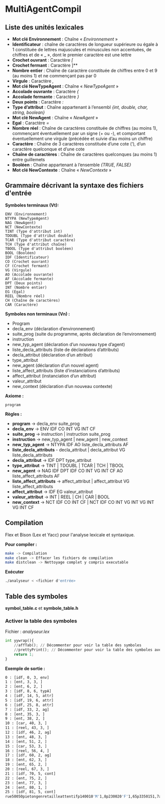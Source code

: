 
# MultiAgentCompil

## Liste des unités lexicales
- **Mot clé Environnement** : Chaîne « *Environnement* »
- **Identificateur** : chaîne de caractères de longueur supérieure ou égale à 1 constituée de lettres majuscules et minuscules non accentuées, de chiffres et de « _ », dont le premier caractère est une lettre
- **Crochet ouvrant** : Caractère *[*
- **Crochet fermant** : Caractère ]**
- **Nombre entier** : Chaîne de caractère constituée de chiffres entre 0 et 9 (au moins 1) et ne commençant pas par 0
- **Virgule** : Caractère *,*
- **Mot clé NewTypeAgent** : Chaîne « *NewTypeAgent* »
- **Accolade ouvrante** : Caractère *{*
- **Accolade fermante** : Caractère *}*
- **Deux points** : Caractère *:*
- **Type d’attribut** : Chaîne appartenant à l’ensembl *{int, double, char, string, boolean}*
- **Mot clé NewAgent** : Chaîne « *NewAgent* »
- **Egal** : Caractère *=*
- **Nombre réel** : Chaîne de caractères constituée de chiffres (au moins 1), commençant éventuellement par un signe (+ ou -), et comportant éventuellement une virgule (précédée et suivie d’au moins un chiffre)
- **Caractère** : Chaîne de 3 caractères constituée d’une cote (‘), d’un caractère quelconque et d’une cote
- **Chaîne de caractères** : Chaîne de caractères quelconques (au moins 1) entre guillemets
- **Booléen** : Chaîne appartenant à l’ensemble *{TRUE, FALSE}*
- **Mot clé NewContexte** : Chaîne « *NewContexte* »

## Grammaire décrivant la syntaxe des fichiers d'entrée 

**Symboles terminaux (Vt):** 

    ENV (Environnement) 
    NTYPA (NewTypeAgent)  
    NAG (NewAgent) 
    NCT (NewContexte)  
    TINT (Type d'attribut int)  
    TDOUBL (Type d'attribut double)  
    TCAR (Type d'attribut caractère)  
    TCH (Type d'attribut chaîne)  
    TBOOL (Type d'attribut booléen)  
    BOOL (Booléen)  
    IDF (Identificateur)
    CO (Crochet ouvrant)  
    CF (Crochet fermant)  
    VG (Virgule)  
    AO (Accolade ouvrante)  
    AF (Accolade fermante)  
    DPT (Deux points)  
    INT (Nombre entier)  
    EG (Egal)  
    REEL (Nombre réel)  
    CH (Chaîne de caractères)  
    CAR (Caractère)

**Symboles non terminaux (Vn) :**

- Program 
- decla_env (déclaration d’environnement) 
- suite_prog (suite du programme, après déclaration de l’environnement) 
- instruction 
- new_typ_agent (déclaration d’un nouveau type d’agent) 
- liste_decla_attributs (liste de déclarations d’attributs) 
- decla_attribut (déclaration d’un attribut) 
- type_attribut 
- new_agent (déclaration d’un nouvel agent) 
- liste_affect_attributs (liste d’instanciations d’attributs)  
- affect_attribut (instanciation d’un attribut) 
- valeur_attribut 
- new_context (déclaration d’un nouveau contexte)

**Axiome :** 

    program

**Règles :**  

- **program** -> decla_env suite_prog 
- **decla_env** -> ENV IDF CO INT VG INT CF 
- **suite_prog** -> instruction | instruction suite_prog 
- **instruction** -> new_typ_agent | new_agent | new_context 
- **new_typ_agent** -> NTYPA IDF AO liste_decla_attributs AF 
- **liste_decla_attributs** - decla_attribut | decla_attribut VG liste_decla_attributs 
- **decla_attribut** -> IDF DPT type_attribut 
- **type_attribut** -> TINT | TDOUBL | TCAR | TCH | TBOOL 
- **new_agent** -> NAG IDF DPT IDF CO INT VG INT CF AO liste_affect_attributs AF
- **liste_affect_attributs** -> affect_attribut | affect_attribut VG liste_affect_attributs 
- **affect_attribut** -> IDF EG valeur_attribut 
- **valeur_attribut** -> INT | REEL | CH | CAR | BOOL 
- **new_context** -> NCT IDF CO INT CF | NCT IDF CO INT VG INT VG INT VG INT CF

## Compilation

Flex et Bison (Lex et Yacc) pour l'analyse lexicale et syntaxique.

**Pour compiler :** 
```bash
make -> Compilation
make clean -> Effacer les fichiers de compilation
make distclean -> Nettoyage complet y compris executable
```

**Exécuter**
```bash
./analyseur < <fichier d'entrée>
```

## Table des symboles

**symbol_table.c** et **symbole_table.h**
### Activer la table des symboles
Fichier : *analyseur.lex* 
```python
int yywrap(){
    //affTab(); // Décommenter pour voir la table des symboles
    //prettyPrint(); // Décommenter pour voir la table des symboles avec un affichage plus joli
    return 1;
}
```

**Exemple de sortie :**
```bash
0 : [idf, 0, 3, env]
1 : [ent, 3, 3, ]
2 : [ent, 6, 2, ]
3 : [idf, 8, 6, typA]
4 : [idf, 14, 5, attr]
5 : [idf, 19, 6, attr]
6 : [idf, 25, 8, attr]
7 : [idf, 33, 2, ag]
8 : [ent, 35, 3, ]
9 : [ent, 38, 2, ]
10 : [car, 40, 3, ]
11 : [reel, 43, 3, ]
12 : [idf, 46, 2, ag]
13 : [ent, 48, 3, ]
14 : [ent, 51, 2, ]
15 : [car, 53, 3, ]
16 : [reel, 56, 4, ]
17 : [idf, 60, 2, ag]
18 : [ent, 62, 3, ]
19 : [ent, 65, 2, ]
20 : [reel, 67, 3, ]
21 : [idf, 70, 5, cont]
22 : [ent, 75, 2, ]
23 : [ent, 77, 3, ]
24 : [ent, 80, 1, ]
25 : [idf, 81, 5, cont]
rue50050pietongenretailleattentifp140010'M'1,8p230020'F'1,65p3350151,7arbre254505pluie
```
